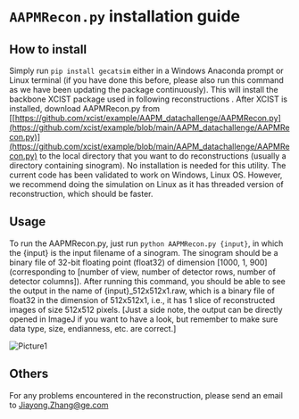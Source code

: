 # `AAPMRecon.py` installation guide

## How to install
Simply run `pip install gecatsim` either in a Windows Anaconda prompt or Linux terminal (if you have done this before, please also run this command as we have been updating the package continuously). This will install the backbone XCIST package used in following reconstructions .
After XCIST is installed, download AAPMRecon.py from [[https://github.com/xcist/example/AAPM_datachallenge/AAPMRecon.py](https://github.com/xcist/example/blob/main/AAPM_datachallenge/AAPMRecon.py)](https://github.com/xcist/example/blob/main/AAPM_datachallenge/AAPMRecon.py) to the local directory that you want to do reconstructions (usually a directory containing sinogram). No installation is needed for this utility.
The current code has been validated to work on Windows, Linux OS. However, we recommend doing the simulation on Linux as it has threaded version of reconstruction, which should be faster.

## Usage
To run the AAPMRecon.py, just run `python AAPMRecon.py {input}`, in which the {input} is the input filename of a sinogram. The sinogram should be a binary file of 32-bit floating point (float32) of dimension [1000, 1, 900] (corresponding to [number of view, number of detector rows, number of detector columns]).
After running this command, you should be able to see the output in the name of {input}_512x512x1.raw, which is a binary file of float32 in the dimension of 512x512x1, i.e., it has 1 slice of reconstructed images of size 512x512 pixels. [Just a side note, the output can be directly opened in ImageJ if you want to have a look, but remember to make sure data type, size, endianness, etc. are correct.]

 ![Picture1](https://github.com/xcist/example/assets/100655819/103e9dc5-3940-4cca-974f-a499923697c8)

## Others
For any problems encountered in the reconstruction, please send an email to Jiayong.Zhang@ge.com
